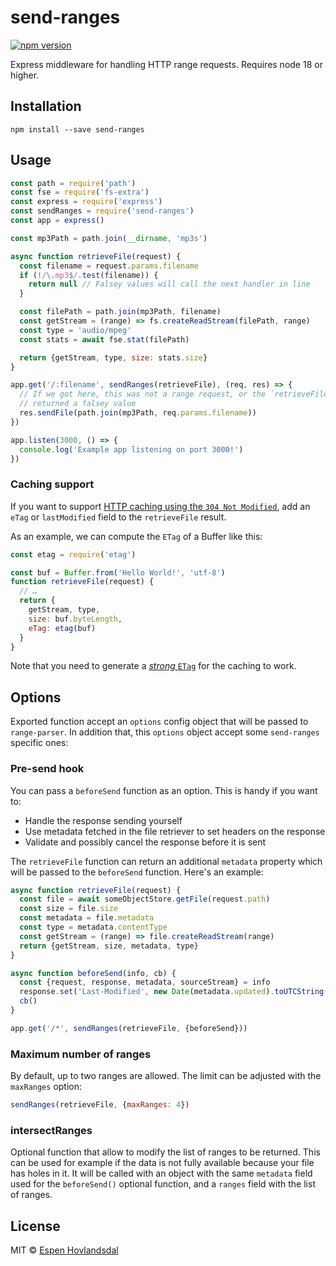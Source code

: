 # send-ranges

[![npm version](http://img.shields.io/npm/v/send-ranges.svg?style=flat-square)](https://www.npmjs.com/package/send-ranges)

Express middleware for handling HTTP range requests. Requires node 18 or higher.

## Installation

```
npm install --save send-ranges
```

## Usage

```js
const path = require('path')
const fse = require('fs-extra')
const express = require('express')
const sendRanges = require('send-ranges')
const app = express()

const mp3Path = path.join(__dirname, 'mp3s')

async function retrieveFile(request) {
  const filename = request.params.filename
  if (!/\.mp3$/.test(filename)) {
    return null // Falsey values will call the next handler in line
  }

  const filePath = path.join(mp3Path, filename)
  const getStream = (range) => fs.createReadStream(filePath, range)
  const type = 'audio/mpeg'
  const stats = await fse.stat(filePath)

  return {getStream, type, size: stats.size}
}

app.get('/:filename', sendRanges(retrieveFile), (req, res) => {
  // If we got here, this was not a range request, or the `retrieveFile` handler
  // returned a falsey value
  res.sendFile(path.join(mp3Path, req.params.filename))
})

app.listen(3000, () => {
  console.log('Example app listening on port 3000!')
})
```

### Caching support

If you want to support [HTTP caching using the `304 Not Modified`](https://developer.mozilla.org/en-US/docs/Web/HTTP/Caching), add an `eTag` or `lastModified` field to the `retrieveFile` result.

As an example, we can compute the `ETag` of a Buffer like this:

```js
const etag = require('etag')

const buf = Buffer.from('Hello World!', 'utf-8')
function retrieveFile(request) {
  // …
  return {
    getStream, type,
    size: buf.byteLength,
    eTag: etag(buf)
  }
}
```

Note that you need to generate a [*strong* `ETag`](https://developer.mozilla.org/en-US/docs/Web/HTTP/Conditional_requests#Weak_validation) for the caching to work.

## Options

Exported function accept an `options` config object that will be passed to
`range-parser`. In addition that, this `options` object accept some
`send-ranges` specific ones:

### Pre-send hook

You can pass a `beforeSend` function as an option. This is handy if you want to:

- Handle the response sending yourself
- Use metadata fetched in the file retriever to set headers on the response
- Validate and possibly cancel the response before it is sent

The `retrieveFile` function can return an additional `metadata` property which will be passed to the
`beforeSend` function. Here's an example:

```js
async function retrieveFile(request) {
  const file = await someObjectStore.getFile(request.path)
  const size = file.size
  const metadata = file.metadata
  const type = metadata.contentType
  const getStream = (range) => file.createReadStream(range)
  return {getStream, size, metadata, type}
}

async function beforeSend(info, cb) {
  const {request, response, metadata, sourceStream} = info
  response.set('Last-Modified', new Date(metadata.updated).toUTCString())
  cb()
}

app.get('/*', sendRanges(retrieveFile, {beforeSend}))
```

### Maximum number of ranges

By default, up to two ranges are allowed. The limit can be adjusted with the `maxRanges` option:

```js
sendRanges(retrieveFile, {maxRanges: 4})
```

### intersectRanges

Optional function that allow to modify the list of ranges to be returned. This
can be used for example if the data is not fully available because your file has
holes in it. It will be called with an object with the same `metadata` field
used for the `beforeSend()` optional function, and a `ranges` field with the
list of ranges.

## License

MIT © [Espen Hovlandsdal](https://espen.codes/)
